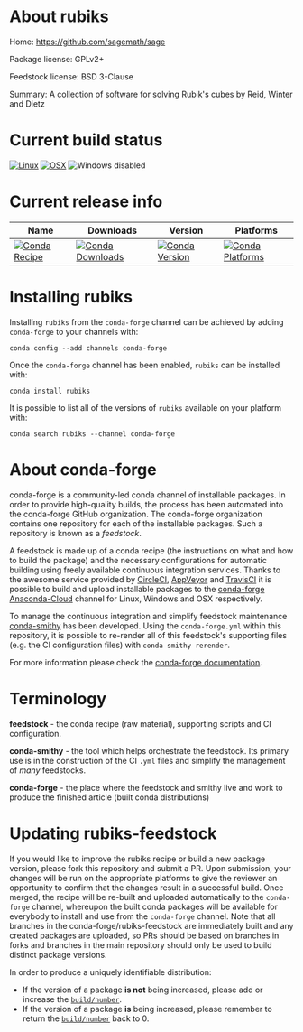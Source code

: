 About rubiks
============

Home: https://github.com/sagemath/sage

Package license: GPLv2+

Feedstock license: BSD 3-Clause

Summary: A collection of software for solving Rubik's cubes by Reid, Winter and Dietz



Current build status
====================

[![Linux](https://img.shields.io/circleci/project/github/conda-forge/rubiks-feedstock/master.svg?label=Linux)](https://circleci.com/gh/conda-forge/rubiks-feedstock)
[![OSX](https://img.shields.io/travis/conda-forge/rubiks-feedstock/master.svg?label=macOS)](https://travis-ci.org/conda-forge/rubiks-feedstock)
![Windows disabled](https://img.shields.io/badge/Windows-disabled-lightgrey.svg)

Current release info
====================

| Name | Downloads | Version | Platforms |
| --- | --- | --- | --- |
| [![Conda Recipe](https://img.shields.io/badge/recipe-rubiks-green.svg)](https://anaconda.org/conda-forge/rubiks) | [![Conda Downloads](https://img.shields.io/conda/dn/conda-forge/rubiks.svg)](https://anaconda.org/conda-forge/rubiks) | [![Conda Version](https://img.shields.io/conda/vn/conda-forge/rubiks.svg)](https://anaconda.org/conda-forge/rubiks) | [![Conda Platforms](https://img.shields.io/conda/pn/conda-forge/rubiks.svg)](https://anaconda.org/conda-forge/rubiks) |

Installing rubiks
=================

Installing `rubiks` from the `conda-forge` channel can be achieved by adding `conda-forge` to your channels with:

```
conda config --add channels conda-forge
```

Once the `conda-forge` channel has been enabled, `rubiks` can be installed with:

```
conda install rubiks
```

It is possible to list all of the versions of `rubiks` available on your platform with:

```
conda search rubiks --channel conda-forge
```


About conda-forge
=================

conda-forge is a community-led conda channel of installable packages.
In order to provide high-quality builds, the process has been automated into the
conda-forge GitHub organization. The conda-forge organization contains one repository
for each of the installable packages. Such a repository is known as a *feedstock*.

A feedstock is made up of a conda recipe (the instructions on what and how to build
the package) and the necessary configurations for automatic building using freely
available continuous integration services. Thanks to the awesome service provided by
[CircleCI](https://circleci.com/), [AppVeyor](http://www.appveyor.com/)
and [TravisCI](https://travis-ci.org/) it is possible to build and upload installable
packages to the [conda-forge](https://anaconda.org/conda-forge)
[Anaconda-Cloud](http://docs.anaconda.org/) channel for Linux, Windows and OSX respectively.

To manage the continuous integration and simplify feedstock maintenance
[conda-smithy](http://github.com/conda-forge/conda-smithy) has been developed.
Using the ``conda-forge.yml`` within this repository, it is possible to re-render all of
this feedstock's supporting files (e.g. the CI configuration files) with ``conda smithy rerender``.

For more information please check the [conda-forge documentation](https://conda-forge.org/docs/).

Terminology
===========

**feedstock** - the conda recipe (raw material), supporting scripts and CI configuration.

**conda-smithy** - the tool which helps orchestrate the feedstock.
                   Its primary use is in the construction of the CI ``.yml`` files
                   and simplify the management of *many* feedstocks.

**conda-forge** - the place where the feedstock and smithy live and work to
                  produce the finished article (built conda distributions)


Updating rubiks-feedstock
=========================

If you would like to improve the rubiks recipe or build a new
package version, please fork this repository and submit a PR. Upon submission,
your changes will be run on the appropriate platforms to give the reviewer an
opportunity to confirm that the changes result in a successful build. Once
merged, the recipe will be re-built and uploaded automatically to the
`conda-forge` channel, whereupon the built conda packages will be available for
everybody to install and use from the `conda-forge` channel.
Note that all branches in the conda-forge/rubiks-feedstock are
immediately built and any created packages are uploaded, so PRs should be based
on branches in forks and branches in the main repository should only be used to
build distinct package versions.

In order to produce a uniquely identifiable distribution:
 * If the version of a package **is not** being increased, please add or increase
   the [``build/number``](http://conda.pydata.org/docs/building/meta-yaml.html#build-number-and-string).
 * If the version of a package **is** being increased, please remember to return
   the [``build/number``](http://conda.pydata.org/docs/building/meta-yaml.html#build-number-and-string)
   back to 0.
